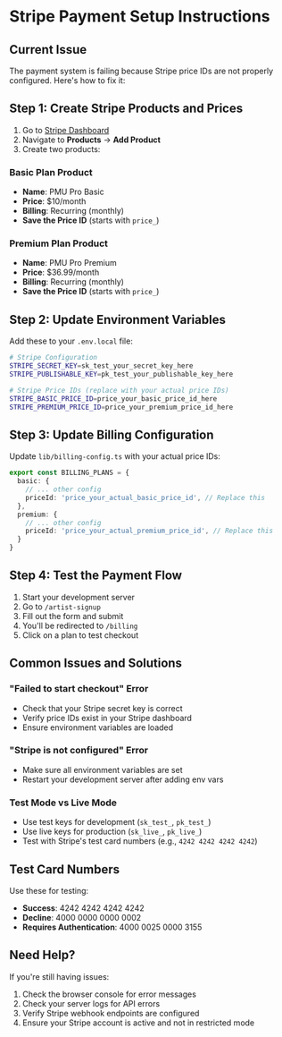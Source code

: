 # Stripe Payment Setup Instructions

## Current Issue
The payment system is failing because Stripe price IDs are not properly configured. Here's how to fix it:

## Step 1: Create Stripe Products and Prices

1. Go to [Stripe Dashboard](https://dashboard.stripe.com/)
2. Navigate to **Products** → **Add Product**
3. Create two products:

### Basic Plan Product
- **Name**: PMU Pro Basic
- **Price**: $10/month
- **Billing**: Recurring (monthly)
- **Save the Price ID** (starts with `price_`)

### Premium Plan Product  
- **Name**: PMU Pro Premium
- **Price**: $36.99/month
- **Billing**: Recurring (monthly)
- **Save the Price ID** (starts with `price_`)

## Step 2: Update Environment Variables

Add these to your `.env.local` file:

```bash
# Stripe Configuration
STRIPE_SECRET_KEY=sk_test_your_secret_key_here
STRIPE_PUBLISHABLE_KEY=pk_test_your_publishable_key_here

# Stripe Price IDs (replace with your actual price IDs)
STRIPE_BASIC_PRICE_ID=price_your_basic_price_id_here
STRIPE_PREMIUM_PRICE_ID=price_your_premium_price_id_here
```

## Step 3: Update Billing Configuration

Update `lib/billing-config.ts` with your actual price IDs:

```typescript
export const BILLING_PLANS = {
  basic: {
    // ... other config
    priceId: 'price_your_actual_basic_price_id', // Replace this
  },
  premium: {
    // ... other config  
    priceId: 'price_your_actual_premium_price_id', // Replace this
  }
}
```

## Step 4: Test the Payment Flow

1. Start your development server
2. Go to `/artist-signup`
3. Fill out the form and submit
4. You'll be redirected to `/billing`
5. Click on a plan to test checkout

## Common Issues and Solutions

### "Failed to start checkout" Error
- Check that your Stripe secret key is correct
- Verify price IDs exist in your Stripe dashboard
- Ensure environment variables are loaded

### "Stripe is not configured" Error  
- Make sure all environment variables are set
- Restart your development server after adding env vars

### Test Mode vs Live Mode
- Use test keys for development (`sk_test_`, `pk_test_`)
- Use live keys for production (`sk_live_`, `pk_live_`)
- Test with Stripe's test card numbers (e.g., `4242 4242 4242 4242`)

## Test Card Numbers

Use these for testing:
- **Success**: 4242 4242 4242 4242
- **Decline**: 4000 0000 0000 0002
- **Requires Authentication**: 4000 0025 0000 3155

## Need Help?

If you're still having issues:
1. Check the browser console for error messages
2. Check your server logs for API errors
3. Verify Stripe webhook endpoints are configured
4. Ensure your Stripe account is active and not in restricted mode
